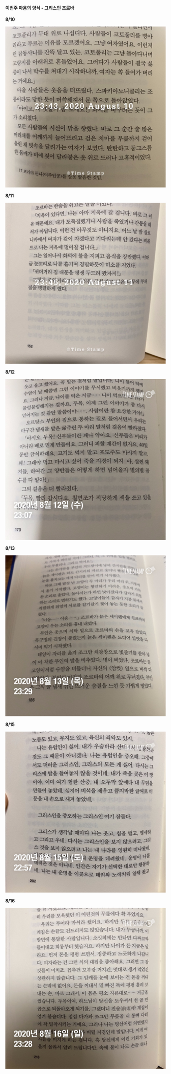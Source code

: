 #### 이번주 마음의 양식 - 그리스인 조르바



**8/10**

![](./images/0810.jpeg)

**8/11**

![](./images/0811.jpeg)

**8/12**

![](./images/0812.jpeg)

**8/13**

![](./images/0813.jpeg)

**8/15**

![](./images/0815.jpeg)

**8/16**

![](./images/0816.jpeg)